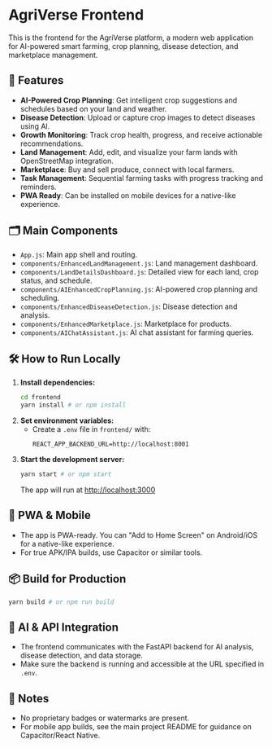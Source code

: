 # AgriVerse Frontend

This is the frontend for the AgriVerse platform, a modern web application for AI-powered smart farming, crop planning, disease detection, and marketplace management.

## 🚀 Features
- **AI-Powered Crop Planning**: Get intelligent crop suggestions and schedules based on your land and weather.
- **Disease Detection**: Upload or capture crop images to detect diseases using AI.
- **Growth Monitoring**: Track crop health, progress, and receive actionable recommendations.
- **Land Management**: Add, edit, and visualize your farm lands with OpenStreetMap integration.
- **Marketplace**: Buy and sell produce, connect with local farmers.
- **Task Management**: Sequential farming tasks with progress tracking and reminders.
- **PWA Ready**: Can be installed on mobile devices for a native-like experience.

## 🗂️ Main Components
- `App.js`: Main app shell and routing.
- `components/EnhancedLandManagement.js`: Land management dashboard.
- `components/LandDetailsDashboard.js`: Detailed view for each land, crop status, and schedule.
- `components/AIEnhancedCropPlanning.js`: AI-powered crop planning and scheduling.
- `components/EnhancedDiseaseDetection.js`: Disease detection and analysis.
- `components/EnhancedMarketplace.js`: Marketplace for products.
- `components/AIChatAssistant.js`: AI chat assistant for farming queries.

## 🛠️ How to Run Locally

1. **Install dependencies:**
   ```bash
   cd frontend
   yarn install # or npm install
   ```
2. **Set environment variables:**
   - Create a `.env` file in `frontend/` with:
     ```
     REACT_APP_BACKEND_URL=http://localhost:8001
     ```
3. **Start the development server:**
   ```bash
   yarn start # or npm start
   ```
   The app will run at [http://localhost:3000](http://localhost:3000)

## 📱 PWA & Mobile
- The app is PWA-ready. You can "Add to Home Screen" on Android/iOS for a native-like experience.
- For true APK/IPA builds, use Capacitor or similar tools.

## 📦 Build for Production
```bash
yarn build # or npm run build
```

## 🤖 AI & API Integration
- The frontend communicates with the FastAPI backend for AI analysis, disease detection, and data storage.
- Make sure the backend is running and accessible at the URL specified in `.env`.

## 📝 Notes
- No proprietary badges or watermarks are present.
- For mobile app builds, see the main project README for guidance on Capacitor/React Native.
